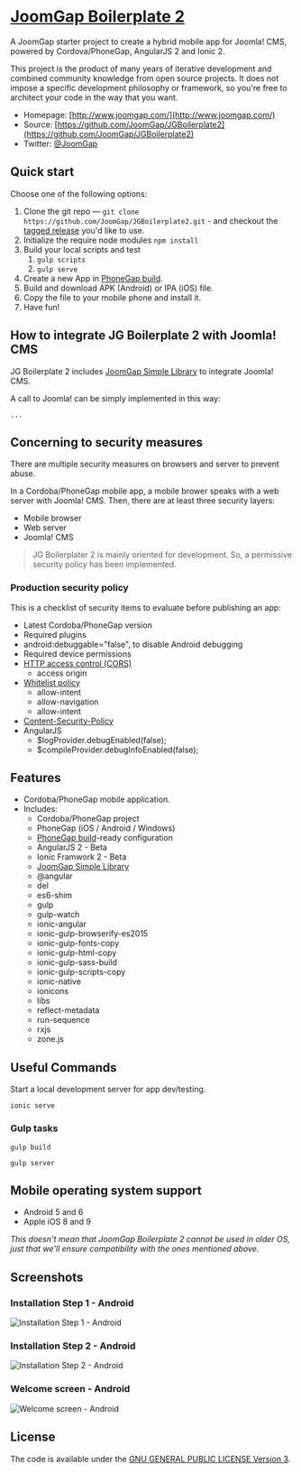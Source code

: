 # [JoomGap Boilerplate 2](http://www.joomgap.com/)

A JoomGap starter project to create a hybrid mobile app for Joomla! CMS, powered by Cordova/PhoneGap, AngularJS 2 and Ionic 2.

This project is the product of many years of iterative development and
combined community knowledge from open source projects. It does not impose a specific development
philosophy or framework, so you're free to architect your code in the
way that you want.

* Homepage: [http://www.joomgap.com/](http://www.joomgap.com/)
* Source: [https://github.com/JoomGap/JGBoilerplate2](https://github.com/JoomGap/JGBoilerplate2)
* Twitter: [@JoomGap](https://twitter.com/JoomGap)

## Quick start

Choose one of the following options:

1. Clone the git repo — `git clone
   https://github.com/JoomGap/JGBoilerplate2.git` - and checkout the
   [tagged release](https://github.com/JoomGap/JGBoilerplate2/releases)
   you'd like to use.
2. Initialize the require node modules `npm install`
3. Build your local scripts and test
    1. `gulp scripts`
    2. `gulp serve`
4. Create a new App in [PhoneGap build](https://build.phonegap.com).
5. Build and download APK (Android) or IPA (iOS) file.
6. Copy the file to your mobile phone and install it.
7. Have fun!

## How to integrate JG Boilerplate 2 with Joomla! CMS

JG Boilerplate 2 includes [JoomGap Simple Library](https://github.com/JoomGap/JGSimple) to integrate Joomla! CMS.

A call to Joomla! can be simply implemented in this way:

	...
	
## Concerning to security measures

There are multiple security measures on browsers and server to prevent abuse. 

In a Cordoba/PhoneGap mobile app, a mobile brower speaks with a web server with Joomla! CMS. Then, there are at least three security layers:

- Mobile browser
- Web server
- Joomla! CMS

> JG Boilerplater 2 is mainly oriented for development. So, a permissive security policy has been implemented.

### Production security policy

This is a checklist of security items to evaluate before publishing an app:

- Latest Cordoba/PhoneGap version
- Required plugins
- android:debuggable="false", to disable Android debugging
- Required device permissions
- [HTTP access control (CORS)](http://www.html5rocks.com/en/tutorials/cors/)
	- access origin
- [Whitelist policy](https://github.com/apache/cordova-plugin-whitelist#cordova-plugin-whitelist)	
	- allow-intent
	- allow-navigation
	- allow-intent 
- [Content-Security-Policy](http://www.html5rocks.com/en/tutorials/security/content-security-policy/)
- AngularJS
	- $logProvider.debugEnabled(false);
	- $compileProvider.debugInfoEnabled(false);
	
## Features

* Cordoba/PhoneGap mobile application.
* Includes:
  * Cordoba/PhoneGap project
  * PhoneGap (iOS / Android / Windows)
  * [PhoneGap build](https://build.phonegap.com)-ready configuration
  * AngularJS 2 - Beta
  * Ionic Framwork 2 - Beta
  * [JoomGap Simple Library](https://github.com/JoomGap/JGSimple)
  * @angular
  * del
  * es6-shim
  * gulp
  * gulp-watch
  * ionic-angular
  * ionic-gulp-browserify-es2015
  * ionic-gulp-fonts-copy
  * ionic-gulp-html-copy
  * ionic-gulp-sass-build
  * ionic-gulp-scripts-copy
  * ionic-native
  * ionicons
  * libs
  * reflect-metadata
  * run-sequence
  * rxjs
  * zone.js  

## Useful Commands

Start a local development server for app dev/testing.

	ionic serve	
    
### Gulp tasks

	gulp build	
    
	gulp server    

## Mobile operating system support

* Android 5 and 6
* Apple iOS 8 and 9

*This doesn't mean that JoomGap Boilerplate 2 cannot be used in older OS,
just that we'll ensure compatibility with the ones mentioned above.*

## Screenshots

### Installation Step 1 - Android

![Installation Step 1 - Android](http://cdn.joomgap.com/images/JGBoilerplate2/JGBoilerplate2-1.jpg)

### Installation Step 2 - Android

![Installation Step 2 - Android](http://cdn.joomgap.com/images/JGBoilerplate2/JGBoilerplate2-2.jpg)

### Welcome screen - Android

![Welcome screen - Android](http://cdn.joomgap.com/images/JGBoilerplate2/JGBoilerplate2-3-start.jpg)

## License

The code is available under the [GNU GENERAL PUBLIC LICENSE Version 3](LICENSE).
